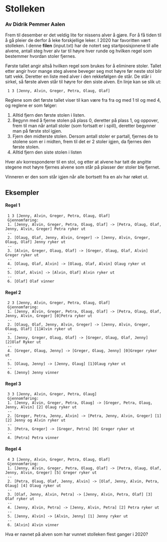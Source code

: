 # Stolleken

### Av Didrik Pemmer Aalen

Frem til desember er det veldig lite for nissens alver å gjøre. For å få tiden til å gå pleier de derfor å leke forskjellige leker. I 2020 har favoritten vært stolleken. I denne **filen** (input.txt) har de notert seg startposisjonene til alle alvene, antall steg hver alv tar til høyre hver runde og hvilken regel som bestemmer hvordan stoler fjernes.

Første tallet angir altså hvilken regel som brukes for å eliminere stoler. Tallet etter angir hvor mange steg alvene beveger seg mot høyre før neste stol blir tatt vekk. Deretter en liste med alver i den rekkefølgen de står. De står i sirkel, så første alven står til høyre for den siste alven. En linje kan se slik ut:
```
 1 3 [Jenny, Alvin, Greger, Petra, Olaug, Olaf] 
```
Reglene som det første tallet viser til kan være fra fra og med 1 til og med 4, og reglene er som følger:

1. Alltid fjern den første stolen i listen.
2. Begynn med å fjerne stolen på plass 0, deretter på plass 1, og oppover, frem til man når antall stoler (som fortsatt er i spill), deretter begynner man på første stol igjen.
3. Fjern den midterste stolen. Dersom antall stoler er partall, fjernes de to stolene som er i midten, frem til det er 2 stoler igjen, da fjernes den første stolen.
4. Alltid fjern den siste stolen i listen

Hver alv korresponderer til en stol, og etter at alvene har tatt de angitte stegene mot høyre fjernes alvene som står på plasser der stoler ble fjernet.

Vinneren er den som står igjen når alle bortsett fra en alv har røket ut.

## Eksempler

#### Regel 1
```
 1 3 [Jenny, Alvin, Greger, Petra, Olaug, Olaf] 
 Gjennomføring:
 1. [Jenny, Alvin, Greger, Petra, Olaug, Olaf] -> [Petra, Olaug, Olaf, Jenny, Alvin, Greger] Petra ryker ut
 --
 2. [Olaug, Olaf, Jenny, Alvin, Greger] -> [Jenny, Alvin, Greger, Olaug, Olaf] Jenny ryker ut
 --
 3. [Alvin, Greger, Olaug, Olaf] -> [Greger, Olaug, Olaf, Alvin] Greger ryker ut
 --
 4. [Olaug, Olaf, Alvin] -> [Olaug, Olaf, Alvin] Olaug ryker ut
 --
 5. [Olaf, Alvin] -> [Alvin, Olaf] Alvin ryker ut
 --
 6. [Olaf] Olaf vinner
```

#### Regel 2
```
 2 3 [Jenny, Alvin, Greger, Petra, Olaug, Olaf]
 Gjennomføring:
 1. [Jenny, Alvin, Greger, Petra, Olaug, Olaf] -> [Petra, Olaug, Olaf, Jenny, Alvin, Greger] [0]Petra ryker ut
 --
 2. [Olaug, Olaf, Jenny, Alvin, Greger] -> [Jenny, Alvin, Greger, Olaug, Olaf] [1]Alvin ryker ut
 --
 3. [Jenny, Greger, Olaug, Olaf] -> [Greger, Olaug, Olaf, Jenny] [2]Olaf Ryker ut
 --
 4. [Greger, Olaug, Jenny] -> [Greger, Olaug, Jenny] [0]Greger ryker ut
 --
 5. [Olaug, Jenny] -> [Jenny, Olaug] [1]Olaug ryker ut
 --
 6. [Jenny] Jenny vinner
```

#### Regel 3
```
 3 3 [Jenny, Alvin, Greger, Petra, Olaug]
 Gjennomføring:
 1. [Jenny, Alvin, Greger, Petra, Olaug] -> [Greger, Petra, Olaug, Jenny, Alvin] [2] Olaug ryker ut
 --
 2. [Greger, Petra, Jenny, Alvin] -> [Petra, Jenny, Alvin, Greger] [1][2] Jenny og Alvin ryker ut
 --
 3. [Petra, Greger] -> [Greger, Petra] [0] Greger ryker ut
 --
 4. [Petra] Petra vinner
```

#### Regel 4
```
 4 3 [Jenny, Alvin, Greger, Petra, Olaug, Olaf]
 Gjennomføring:
 1. [Jenny, Alvin, Greger, Petra, Olaug, Olaf] -> [Petra, Olaug, Olaf, Jenny, Alvin, Greger] [5] Greger ryker ut
 --
 2. [Petra, Olaug, Olaf, Jenny, Alvin] -> [Olaf, Jenny, Alvin, Petra, Olaug] [4] Olaug ryker ut
 --
 3. [Olaf, Jenny, Alvin, Petra] -> [Jenny, Alvin, Petra, Olaf] [3] Olaf ryker ut
 --
 4. [Jenny, Alvin, Petra] -> [Jenny, Alvin, Petra] [2] Petra ryker ut
 --
 5. [Jenny, Alvin] -> [Alvin, Jenny] [1] Jenny ryker ut
 --
 6. [Alvin] Alvin vinner
```

Hva er navnet på alven som har vunnet stolleken flest ganger i 2020?
